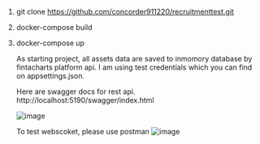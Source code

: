 1. git clone https://github.com/concorder911220/recruitmenttest.git
2. docker-compose build
3. docker-compose up

   As starting project, all assets data are saved to inmomory database by fintacharts platform api.
   I am using test credentials which you can find on appsettings.json.

   Here are swagger docs for rest api. http://localhost:5190/swagger/index.html

   ![image](https://github.com/user-attachments/assets/8be216d6-51e7-40ed-b66e-048513d7fa32)

   To test webscoket, please use postman
   ![image](https://github.com/user-attachments/assets/eb8afd13-d4bb-4767-91c3-831114723b6c)
